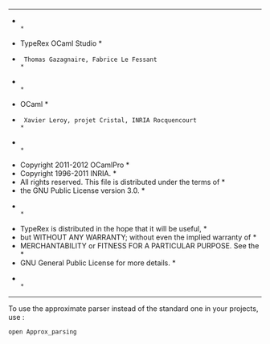 **************************************************************************
*                                                                        *
*    TypeRex OCaml Studio                                                *
*      Thomas Gazagnaire, Fabrice Le Fessant                             *
*                                                                        *
*    OCaml                                                               *
*      Xavier Leroy, projet Cristal, INRIA Rocquencourt                  *
*                                                                        *
*  Copyright 2011-2012 OCamlPro                                          *
*  Copyright 1996-2011 INRIA.                                            *
*  All rights reserved.  This file is distributed under the terms of     *
*  the GNU Public License version 3.0.                                   *
*                                                                        *
*  TypeRex is distributed in the hope that it will be useful,            *
*  but WITHOUT ANY WARRANTY; without even the implied warranty of        *
*  MERCHANTABILITY or FITNESS FOR A PARTICULAR PURPOSE.  See the         *
*  GNU General Public License for more details.                          *
*                                                                        *
**************************************************************************

To use the approximate parser instead of the standard one in your projects, use :

```
open Approx_parsing
```


